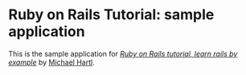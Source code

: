 # Ruby on Rails Tutorial: sample application

This is the sample application for 
[*Ruby on Rails tutorial, learn rails by example*](http://railstutorial.org/)
by [Michael Hartl](http://michaelhartl.com/).
